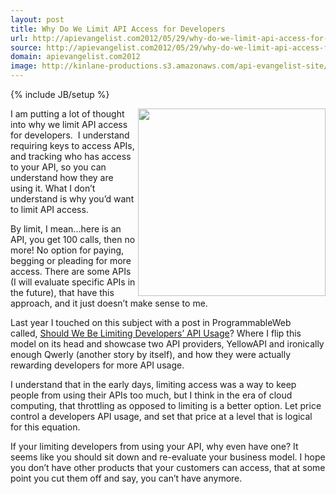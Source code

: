 ```yaml
---
layout: post
title: Why Do We Limit API Access for Developers
url: http://apievangelist.com2012/05/29/why-do-we-limit-api-access-for-developers/
source: http://apievangelist.com2012/05/29/why-do-we-limit-api-access-for-developers/
domain: apievangelist.com2012
image: http://kinlane-productions.s3.amazonaws.com/api-evangelist-site/blog/API-Rate-Limiting.png
---
```

{% include JB/setup %}
<p><img src="http://kinlane-productions.s3.amazonaws.com/api-evangelist/API-Rate-Limiting.png" alt="" width="300" align="right" /></p>
<p>I am putting a lot of thought into why we limit API access for developers. &nbsp;I understand requiring keys to access APIs, and tracking who has access to your API, so you can understand how they are using it. What I don&rsquo;t understand is why you&rsquo;d want to limit API access.</p>
<p>By limit, I mean...here is an API, you get 100 calls, then no more! No option for paying, begging or pleading for more access. There are some APIs (I will evaluate specific APIs in the future), that have this approach, and it just doesn&rsquo;t make sense to me.</p>
<p>Last year I touched on this subject with a post in ProgrammableWeb called,&nbsp;<a title="Should We Be Limiting Developers&rsquo; API Usage" href="http://blog.programmableweb.com/2011/06/01/should-we-be-limiting-developers-api-usage/">Should We Be Limiting Developers&rsquo; API Usage</a>? Where I flip this model on its head and showcase two API providers, YellowAPI and ironically enough Qwerly (another story by itself), and how they were actually rewarding developers for more API usage.</p>
<p>I understand that in the early days, limiting access was a way to keep people from using their APIs too much, but I think in the era of cloud computing, that throttling as opposed to limiting is a better option. Let price control a developers API usage, and set that price at a level that is logical for this equation.</p>
<p>If your limiting developers from using your API, why even have one? It seems like you should sit down and re-evaluate your business model. I hope you don&rsquo;t have other products that your customers can access, that at some point you cut them off and say, you can&rsquo;t have anymore.</p>
